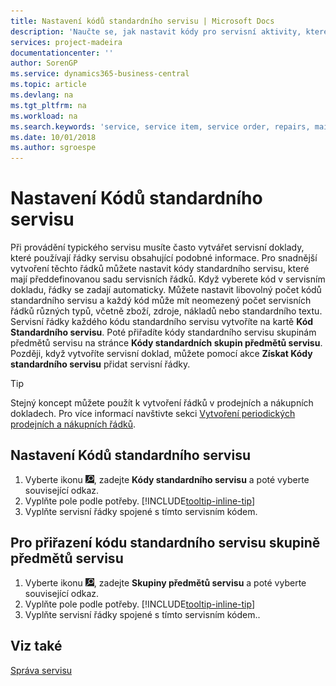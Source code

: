 ```yaml
---
title: Nastavení kódů standardního servisu | Microsoft Docs
description: 'Naučte se, jak nastavit kódy pro servisní aktivity, které často provádíte.'
services: project-madeira
documentationcenter: ''
author: SorenGP
ms.service: dynamics365-business-central
ms.topic: article
ms.devlang: na
ms.tgt_pltfrm: na
ms.workload: na
ms.search.keywords: 'service, service item, service order, repairs, maintenance'
ms.date: 10/01/2018
ms.author: sgroespe
---
```


# <a name="set-up-standard-service-codes"></a>Nastavení Kódů standardního servisu
Při provádění typického servisu musíte často vytvářet servisní doklady, které používají řádky servisu obsahující podobné informace. Pro snadnější vytvoření těchto řádků můžete nastavit kódy standardního servisu, které mají předdefinovanou sadu servisních řádků. Když vyberete kód v servisním dokladu, řádky se zadají automaticky. Můžete nastavit libovolný počet kódů standardního servisu a každý kód může mít neomezený počet servisních řádků různých typů, včetně zboží, zdroje, nákladů nebo standardního textu. Servisní řádky každého kódu standardního servisu vytvoříte na kartě **Kód Standardního servisu**. Poté přiřadíte kódy standardního servisu skupinám předmětů servisu na stránce **Kódy standardních skupin předmětů servisu**. Později, když vytvoříte servisní doklad, můžete pomocí akce **Získat Kódy standardního servisu** přidat servisní řádky.  
  
> [!Tip]
>  Stejný koncept můžete použít k vytvoření řádků v prodejních a nákupních dokladech. Pro více informací navštivte sekci [Vytvoření periodických prodejních a nákupních řádků](sales-how-work-standard-lines.md).    
  
## <a name="to-set-up-a-standard-service-code"></a>Nastavení Kódů standardního servisu    
1. Vyberte ikonu ![Žárovky, která otevře funkci Řekněte mi](media/ui-search/search_small.png "Řekněte mi, co chcete dělat"), zadejte **Kódy standardního servisu** a poté vyberte související odkaz.  
2. Vyplňte pole podle potřeby. [!INCLUDE[tooltip-inline-tip](includes/tooltip-inline-tip_md.md)]  
4. Vyplňte servisní řádky spojené s tímto servisním kódem.  

## <a name="to-assign-a-standard-service-code-to-a-service-item-group"></a>Pro přiřazení kódu standardního servisu skupině předmětů servisu
1. Vyberte ikonu ![Žárovky, která otevře funkci Řekněte mi](media/ui-search/search_small.png "Řekněte mi, co chcete dělat"), zadejte **Skupiny předmětů servisu** a poté vyberte související odkaz.  
2. Vyplňte pole podle potřeby. [!INCLUDE[tooltip-inline-tip](includes/tooltip-inline-tip_md.md)]
3. Vyplňte servisní řádky spojené s tímto servisním kódem..  

## <a name="see-also"></a>Viz také
[Správa servisu](service-service.md)